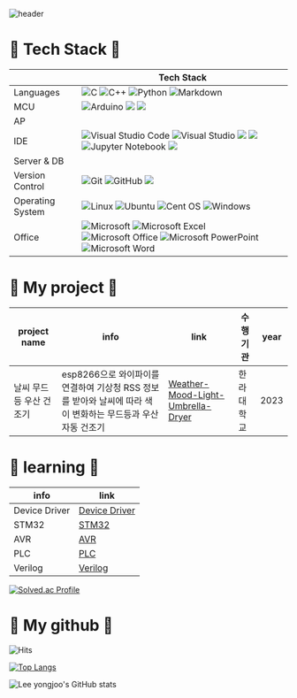 ![header](https://capsule-render.vercel.app/api?type=waving&color=002260&height=200&text=YongJoo%20Lee's%20github&animation=fadeIn&fontSize=40&fontColor=FFFFFF&fontAlignY=40)


# 📌 Tech Stack 📌

| |Tech Stack |
|------|---|
|Languages|![C](https://img.shields.io/badge/c-%2300599C.svg?style=for-the-badge&logo=c&logoColor=white) ![C++](https://img.shields.io/badge/c++-%2300599C.svg?style=for-the-badge&logo=c%2B%2B&logoColor=white) ![Python](https://img.shields.io/badge/python-3670A0?style=for-the-badge&logo=python&logoColor=ffdd54) ![Markdown](https://img.shields.io/badge/markdown-%23000000.svg?style=for-the-badge&logo=markdown&logoColor=white)|
|MCU|![Arduino](https://img.shields.io/badge/-Arduino-00979D?style=for-the-badge&logo=Arduino&logoColor=white) <img src="https://img.shields.io/badge/atmega128-D9272E?style=for-the-badge&logo=mega&logoColor=white"> <img src="https://img.shields.io/badge/stmicroelectronics-03234B?style=for-the-badge&logo=STM32&logoColor=white">|
|AP|
|IDE|![Visual Studio Code](https://img.shields.io/badge/Visual%20Studio%20Code-0078d7.svg?style=for-the-badge&logo=visual-studio-code&logoColor=white) ![Visual Studio](https://img.shields.io/badge/Visual%20Studio-5C2D91.svg?style=for-the-badge&logo=visual-studio&logoColor=white) <img src="https://img.shields.io/badge/armkeil-394049?style=for-the-badge&logo=armkeil&logoColor=white"> <img src="https://img.shields.io/badge/googlecolab-F9AB00?style=for-the-badge&logo=googlecolab&logoColor=white"> ![Jupyter Notebook](https://img.shields.io/badge/jupyter-%23FA0F00.svg?style=for-the-badge&logo=jupyter&logoColor=white) <img src="https://img.shields.io/badge/pycharm-000000?style=for-the-badge&logo=pycharm&logoColor=white">|
|Server & DB||
|Version Control|![Git](https://img.shields.io/badge/git-%23F05033.svg?style=for-the-badge&logo=git&logoColor=white) ![GitHub](https://img.shields.io/badge/github-%23121011.svg?style=for-the-badge&logo=github&logoColor=white) <img src="https://img.shields.io/badge/notion-000000?style=for-the-badge&logo=notion&logoColor=white">|
|Operating System| ![Linux](https://img.shields.io/badge/Linux-FCC624?style=for-the-badge&logo=linux&logoColor=black) ![Ubuntu](https://img.shields.io/badge/Ubuntu-E95420?style=for-the-badge&logo=ubuntu&logoColor=white) ![Cent OS](https://img.shields.io/badge/cent%20os-002260?style=for-the-badge&logo=centos&logoColor=F0F0F0)	![Windows](https://img.shields.io/badge/Windows-0078D6?style=for-the-badge&logo=windows&logoColor=white) |
|Office|![Microsoft](https://img.shields.io/badge/Microsoft-0078D4?style=for-the-badge&logo=microsoft&logoColor=white) ![Microsoft Excel](https://img.shields.io/badge/Microsoft_Excel-217346?style=for-the-badge&logo=microsoft-excel&logoColor=white) ![Microsoft Office](https://img.shields.io/badge/Microsoft_Office-D83B01?style=for-the-badge&logo=microsoft-office&logoColor=white) ![Microsoft PowerPoint](https://img.shields.io/badge/Microsoft_PowerPoint-B7472A?style=for-the-badge&logo=microsoft-powerpoint&logoColor=white) 	![Microsoft Word](https://img.shields.io/badge/Microsoft_Word-2B579A?style=for-the-badge&logo=microsoft-word&logoColor=white) |

# 📌 My project 📌

| project name |info | link | 수행기관 | year |
|----|----|------|-------|----|
| 날씨 무드등 우산 건조기 | esp8266으로 와이파이를 연결하여 기상청 RSS 정보를 받아와 날씨에 따라 색이 변화하는 무드등과 우산 자동 건조기  | [Weather-Mood-Light-Umbrella-Dryer](https://github.com/es7705/Weather-Mood-Light-Umbrella-Dryer) | 한라대학교 | 2023 |


# 📌 learning 📌

|info | link |
|------|---|
|Device Driver| [Device Driver](https://github.com/es7705/Device-Driver) |
|STM32| [STM32](https://github.com/es7705/Cortex-M3-STM32F103RB)
|AVR| [AVR](https://github.com/es7705/AVR-ATmega128)
|PLC| [PLC](https://github.com/es7705/PLC)
|Verilog| [Verilog](https://github.com/es7705/Verilog)

[![Solved.ac Profile](http://mazassumnida.wtf/api/v2/generate_badge?boj=es7705)](https://solved.ac/es7705/)

# 📌 My github 📌

![Hits](https://hits.seeyoufarm.com/api/count/incr/badge.svg?url=https%3A%2F%2Fgithub.com%2Fkim-soohyeon&count_bg=%23FFDAC7&title_bg=%23FFADAD&icon=&icon_color=%23E7E7E7&title=hits&edge_flat=false)

[![Top Langs](https://github-readme-stats.vercel.app/api/top-langs/?username=es7705&layout=compact)](https://github.com/anuraghazra/github-readme-stats)

![Lee yongjoo's GitHub stats](https://github-readme-stats.vercel.app/api?username=es7705&count_private=true)




<!--
**es7705/es7705** is a ✨ _special_ ✨ repository because its `README.md` (this file) appears on your GitHub profile.

Here are some ideas to get you started:

- 🔭 I’m currently working on ...
- 🌱 I’m currently learning ...
- 👯 I’m looking to collaborate on ...
- 🤔 I’m looking for help with ...
- 💬 Ask me about ...
- 📫 How to reach me: ...
- 😄 Pronouns: ...
- ⚡ Fun fact: ...
-->
